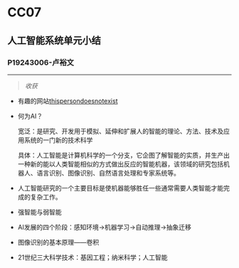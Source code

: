 # CC07

## 人工智能系统单元小结

### P19243006-卢裕文

---

> *收获*

- 有趣的网站[thispersondoesnotexist](https://thispersondoesnotexist.com/)

- 何为AI？

  宽泛：是研究、开发用于模拟、延伸和扩展人的智能的理论、方法、技术及应用系统的一门新的技术科学

  具体：人工智能是计算机科学的一个分支，它企图了解智能的实质，并生产出一种新的能以人类智能相似的方式做出反应的智能机器，该领域的研究包括机器人、语言识别、图像识别、自然语言处理和专家系统等。

- 人工智能研究的一个主要目标是使机器能够胜任一些通常需要人类智能才能完成的复杂工作。

- 强智能与弱智能

- AI发展的四个阶段：感知环境→机器学习→自动推理→抽象迁移

- 图像识别的基本原理——卷积

- 21世纪三大科学技术：基因工程；纳米科学；人工智能


